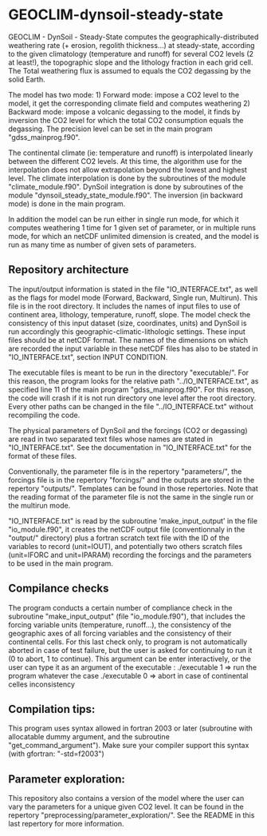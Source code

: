 # GEOCLIM-dynsoil-steady-state

GEOCLIM - DynSoil - Steady-State computes the geographically-distributed weathering rate (+ erosion, regolith thickness...) at steady-state, according to the given climatology (temperature and runoff) for several CO2 levels (2 at least!), the topographic slope and the lithology fraction in each grid cell.
The Total weathering flux is assumed to equals the CO2 degassing by the solid Earth.

The model has two mode:
	1) Forward mode: impose a CO2 level to the model, it get the corresponding climate field and computes weathering
	2) Backward mode: impose a volcanic degassing to the model, it finds by inversion the CO2 level for which the total CO2 consumption equals the degassing. The precision level can be set in the main program "gdss_mainprog.f90".

The continental climate (ie: temperature and runoff) is interpolated linearly between the different CO2 levels. At this time, the algorithm use for the interpolation does not allow extrapolation beyond the lowest and highest level.
The climate interpolation is done by the subroutines of the module "climate_module.f90". DynSoil integration is done by subroutines of the module "dynsoil_steady_state_module.f90". The inversion (in backward mode) is done in the main program.

In addition the model can be run either in single run mode, for which it computes weathering 1 time for 1 given set of parameter, or in multiple runs mode, for which an netCDF unlimited dimension is created, and the model is run as many time as number of given sets of parameters.

## Repository architecture
The input/output information is stated in the file "IO_INTERFACE.txt", as well as the flags for model mode (Forward, Backward, Single run, Multirun). This file is in the root directory.
It includes the names of input files to use of continent area, lithology, temperature, runoff, slope. The model check the consistency of this input dataset (size, coordinates, units) and DynSoil is run accordingly this geographic-climatic-lithologic settings.
These input files should be at netCDF format. The names of the dimensions on which are recorded the input variable in these netCDF files has also to be stated in "IO_INTERFACE.txt", section INPUT CONDITION.

The executable files is meant to be run in the directory "executable/". For this reason, the program looks for the relative path "../IO_INTERFACE.txt", as specified line 11 of the main program "gdss_mainprog.f90". For this reason, the code will crash if it is not run directory one level after the root directory. Every other paths can be changed in the file "../IO_INTERFACE.txt" without recompiling the code.

The physical parameters of DynSoil and the forcings (CO2 or degassing) are read in two separated text files whose names are stated in "IO_INTERFACE.txt". See the documentation in "IO_INTERFACE.txt" for the format of these files.

Conventionally, the parameter file is in the repertory "parameters/", the forcings file is in the repertory "forcings/" and the outputs are stored in the repertory "outputs/". Templates can be found in those repertories. Note that the reading format of the parameter file is not the same in the single run or the multirun mode.

"IO_INTERFACE.txt" is read by the subroutine 'make_input_output' in the file "io_module.f90", it creates the netCDF output file (conventionnaly in the "output/" directory) plus a fortran scratch text file with the ID of the variables to record (unit=IOUT), and potentially two others scratch files (unit=IFORC and unit=IPARAM) recording the forcings and the parameters to be used in the main program.

## Compilance checks
The program conducts a certain number of compliance check in the subroutine "make_input_output" (file "io_module.f90"), that includes the forcing variable units (temperature, runoff...), the consistency of the geographic axes of all forcing variables and the consistency of their continental cells. For this last check only, to program is not automatically aborted in case of test failure, but the user is asked for continuing to run it (0 to abort, 1 to continue). This argument can be enter interactively, or the user can type it as an argument of the executable :
./executable 1   => run the program whatever the case
./executable 0   => abort in case of continental celles inconsistency

## Compilation tips:
This program uses syntax allowed in fortran 2003 or later (subroutine with allocatable dummy argument, and the subroutine "get_command_argument"). Make sure your compiler support this syntax (with gfortran: "-std=f2003")

## Parameter exploration:
This repository also contains a version of the model where the user can vary the parameters for a unique given CO2 level. It can be found in the repertory "preprocessing/parameter_exploration/". See the README in this last repertory for more information.
